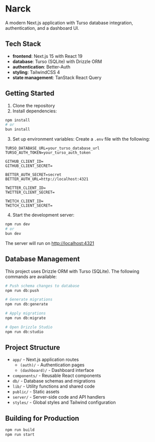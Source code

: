 # Narck

A modern Next.js application with Turso database integration, authentication, and a dashboard UI.

## Tech Stack

- **frontend**: Next.js 15 with React 19
- **database**: Turso (SQLite) with Drizzle ORM
- **authentication**: Better-Auth
- **styling**: TailwindCSS 4
- **state management**: TanStack React Query

## Getting Started

1. Clone the repository
2. Install dependencies:

```bash
npm install
# or
bun install
```

3. Set up environment variables:
   Create a `.env` file with the following:

```
TURSO_DATABASE_URL=your_turso_database_url
TURSO_AUTH_TOKEN=your_turso_auth_token

GITHUB_CLIENT_ID=
GITHUB_CLIENT_SECRET=

BETTER_AUTH_SECRET=secret
BETTER_AUTH_URL=http://localhost:4321

TWITTER_CLIENT_ID=
TWITTER_CLIENT_SECRET=

TWITCH_CLIENT_ID=
TWITCH_CLIENT_SECRET=
```

4. Start the development server:

```bash
npm run dev
# or
bun dev
```

The server will run on [http://localhost:4321](http://localhost:4321)

## Database Management

This project uses Drizzle ORM with Turso (SQLite). The following commands are available:

```bash
# Push schema changes to database
npm run db:push

# Generate migrations
npm run db:generate

# Apply migrations
npm run db:migrate

# Open Drizzle Studio
npm run db:studio
```

## Project Structure

- `app/` - Next.js application routes
  - `(auth)/` - Authentication pages
  - `(dashboard)/` - Dashboard interface
- `components/` - Reusable React components
- `db/` - Database schemas and migrations
- `lib/` - Utility functions and shared code
- `public/` - Static assets
- `server/` - Server-side code and API handlers
- `styles/` - Global styles and Tailwind configuration

## Building for Production

```bash
npm run build
npm run start
```